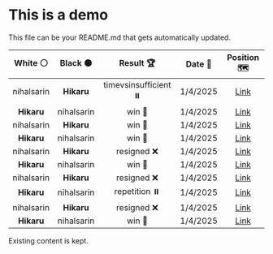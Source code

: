# This is a demo

This file can be your README.md that gets automatically updated.

<!--START_SECTION:chessStats-->
<!-- Automatically generated with https://github.com/Balastrong/chess-stats-action -->

| White ⚪ | Black ⚫ | Result 🏆 | Date 📅 | Position 🗺️ |
|:---:|:---:|:---:|:---:|:---:|
| nihalsarin | **Hikaru** | timevsinsufficient ⏸️ | 1/4/2025 | <a href="http://www.ee.unb.ca/cgi-bin/tervo/fen.pl?select=8/8/4KP2/8/8/8/3Q4/k7 w - - 5 75">Link</a> |
| **Hikaru** | nihalsarin | win 🥇 | 1/4/2025 | <a href="http://www.ee.unb.ca/cgi-bin/tervo/fen.pl?select=8/7k/P7/1P6/r4NRK/8/8/8 b - - 2 63">Link</a> |
| nihalsarin | **Hikaru** | win 🥇 | 1/4/2025 | <a href="http://www.ee.unb.ca/cgi-bin/tervo/fen.pl?select=5k2/8/2qPPK2/5p2/5P2/p7/8/8 w - - 2 63">Link</a> |
| **Hikaru** | nihalsarin | win 🥇 | 1/4/2025 | <a href="http://www.ee.unb.ca/cgi-bin/tervo/fen.pl?select=8/8/8/8/4K3/6Rr/8/5k2 b - - 43 100">Link</a> |
| nihalsarin | **Hikaru** | resigned ❌ | 1/4/2025 | <a href="http://www.ee.unb.ca/cgi-bin/tervo/fen.pl?select=4R3/4P3/pp1p4/7P/b5Pk/2P1N3/8/6K1 b - - 0 43">Link</a> |
| **Hikaru** | nihalsarin | win 🥇 | 1/4/2025 | <a href="http://www.ee.unb.ca/cgi-bin/tervo/fen.pl?select=7R/kpP5/p7/4P3/4K3/8/8/r7 b - - 0 46">Link</a> |
| nihalsarin | **Hikaru** | resigned ❌ | 1/4/2025 | <a href="http://www.ee.unb.ca/cgi-bin/tervo/fen.pl?select=5k2/1R6/P1P4p/1p6/2r5/7P/5PP1/6K1 b - - 2 39">Link</a> |
| **Hikaru** | nihalsarin | repetition ⏸️ | 1/4/2025 | <a href="http://www.ee.unb.ca/cgi-bin/tervo/fen.pl?select=6k1/2p2pp1/2pqb3/2N3Q1/1P2P2p/3NP1nP/2r3P1/3R2K1 b - - 11 35">Link</a> |
| nihalsarin | **Hikaru** | resigned ❌ | 1/4/2025 | <a href="http://www.ee.unb.ca/cgi-bin/tervo/fen.pl?select=7k/pR1R2b1/6p1/7p/4qP2/1Bp3P1/P4P1K/8 w - h6 0 35">Link</a> |
| **Hikaru** | nihalsarin | win 🥇 | 1/4/2025 | <a href="http://www.ee.unb.ca/cgi-bin/tervo/fen.pl?select=8/7r/2P5/p1P2R2/3p2Pk/P2r4/4Q3/6K1 b - - 0 41">Link</a> |

<!--END_SECTION:chessStats-->

Existing content is kept.
